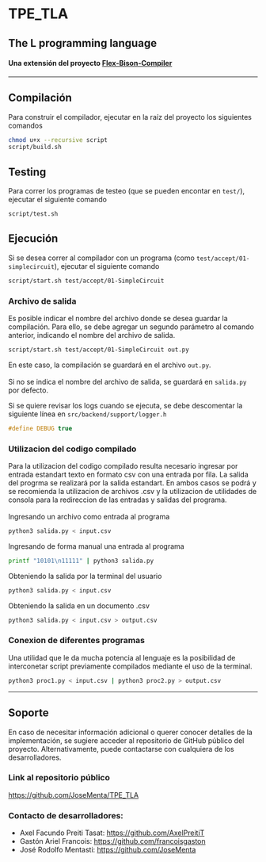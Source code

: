 # TPE_TLA
## The L programming language

#### Una extensión del proyecto [Flex-Bison-Compiler](https://github.com/agustin-golmar/Flex-Bison-Compiler) 
<hr>

## Compilación
Para construir el compilador, ejecutar en la raíz del proyecto los siguientes comandos

```bash
chmod u+x --recursive script
script/build.sh
```

## Testing
Para correr los programas de testeo (que se pueden encontar en `test/`), ejecutar el siguiente comando
```bash
script/test.sh
```

## Ejecución 
Si se desea correr al compilador con un programa (como `test/accept/01-simplecircuit`), ejecutar el siguiente comando
```bash
script/start.sh test/accept/01-SimpleCircuit
```
### Archivo de salida
Es posible indicar el nombre del archivo donde se desea guardar la compilación.
Para ello, se debe agregar un segundo parámetro al comando anterior, indicando el nombre del archivo de salida.
```bash
script/start.sh test/accept/01-SimpleCircuit out.py
```
En este caso, la compilación se guardará en el archivo `out.py`.
<br>
<br>
Si no se indica el nombre del archivo de salida, se guardará en `salida.py` por defecto.

Si se quiere revisar los logs cuando se ejecuta, se debe descomentar la siguiente línea en `src/backend/support/logger.h`
```c
#define DEBUG true
```
### Utilizacion del codigo compilado
Para la utilizacion del codigo compilado resulta necesario ingresar por entrada estandart texto en formato csv con una entrada por fila.
La salida del progrma se realizará por la salida estandart.
En ambos casos se podrá y se recomienda la utilizacion de archivos .csv y la utilizacion de utilidades de consola para la redireccion de las entradas y salidas del programa.
<br>
<br>
Ingresando un archivo como entrada al programa 
```bash
python3 salida.py < input.csv
```
Ingresando de forma manual una entrada al programa
```bash
printf "10101\n11111" | python3 salida.py
```
Obteniendo la salida por la terminal del usuario
```bash
python3 salida.py < input.csv
```
Obteniendo la salida en un documento .csv
```bash
python3 salida.py < input.csv > output.csv
```
### Conexion de diferentes programas
Una utilidad que le da mucha potencia al lenguaje es la posibilidad de interconetar script previamente compilados mediante el uso de la terminal.
```bash
python3 proc1.py < input.csv | python3 proc2.py > output.csv
```
<hr>

## Soporte

En caso de necesitar información adicional o querer conocer detalles de la implementación, se sugiere acceder al repositorio de GitHub público del proyecto. Alternativamente, puede contactarse con cualquiera de los desarrolladores.

### Link al repositorio público
https://github.com/JoseMenta/TPE_TLA

### Contacto de desarrolladores:

* Axel Facundo Preiti Tasat: https://github.com/AxelPreitiT
* Gastón Ariel Francois: https://github.com/francoisgaston
* José Rodolfo Mentasti: https://github.com/JoseMenta
